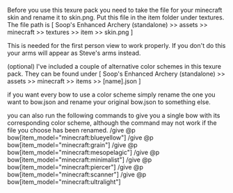 Before you use this texure pack you need to take the file for your minecraft skin and rename it to skin.png. Put this file in the item folder under textures.
The file path is [ Soop's Enhanced Archery (standalone) >> assets >> minecraft >> textures >> item >> skin.png ]

This is needed for the first person view to work properly. If you don't do this your arms will appear as Steve's arms instead. 



(optional)
I've included a couple of alternative color schemes in this texure pack.
They can be found under [ Soop's Enhanced Archery (standalone) >> assets >> minecraft >> items >> [name].json ]

if you want every bow to use a color scheme simply rename the one you want to bow.json and rename your original bow.json to something else.

you can also run the following commands to give you a single bow with its corresponding color scheme, although the command may not work if the file you choose has been renamed.
/give @p bow[item_model="minecraft:blueyellow"]
/give @p bow[item_model="minecraft:grain"]
/give @p bow[item_model="minecraft:mesopelagic"]
/give @p bow[item_model="minecraft:minimalist"]
/give @p bow[item_model="minecraft:piercer"]
/give @p bow[item_model="minecraft:scanner"]
/give @p bow[item_model="minecraft:ultralight"]
